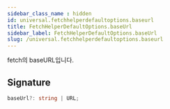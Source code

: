 ```yaml
---
sidebar_class_name : hidden
id: universal.fetchhelperdefaultoptions.baseurl
title: FetchHelperDefaultOptions.baseUrl
sidebar_label: FetchHelperDefaultOptions.baseUrl
slug: /universal.fetchhelperdefaultoptions.baseurl
---
```






fetch의 baseURL입니다.

## Signature

```typescript
baseUrl?: string | URL;
```

